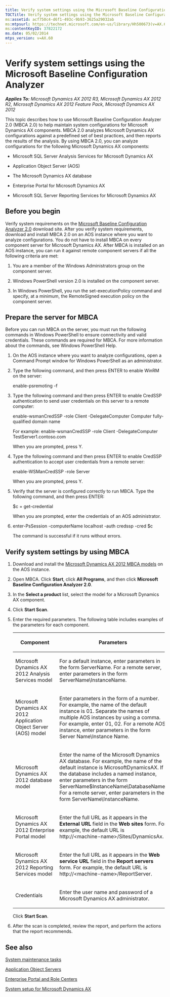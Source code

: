 ```yaml
---
title: Verify system settings using the Microsoft Baseline Configuration Analyzer
TOCTitle: Verify system settings using the Microsoft Baseline Configuration Analyzer
ms:assetid: acf750c4-d6f1-493c-9b93-3625a29032ab
ms:mtpsurl: https://technet.microsoft.com/en-us/library/Hh500673(v=AX.60)
ms:contentKeyID: 37822172
ms.date: 05/02/2014
mtps_version: v=AX.60
---
```


# Verify system settings using the Microsoft Baseline Configuration Analyzer 


_**Applies To:** Microsoft Dynamics AX 2012 R3, Microsoft Dynamics AX 2012 R2, Microsoft Dynamics AX 2012 Feature Pack, Microsoft Dynamics AX 2012_

This topic describes how to use Microsoft Baseline Configuration Analyzer 2.0 (MBCA 2.0) to help maintain system configurations for Microsoft Dynamics AX components. MBCA 2.0 analyzes Microsoft Dynamics AX configurations against a predefined set of best practices, and then reports the results of the analysis. By using MBCA 2.0, you can analyze configurations for the following Microsoft Dynamics AX components:

  - Microsoft SQL Server Analysis Services for Microsoft Dynamics AX

  - Application Object Server (AOS)

  - The Microsoft Dynamics AX database

  - Enterprise Portal for Microsoft Dynamics AX

  - Microsoft SQL Server Reporting Services for Microsoft Dynamics AX

## Before you begin

Verify system requirements on the [Microsoft Baseline Configuration Analyzer 2.0](http://go.microsoft.com/fwlink/?linkid=228454) download site. After you verify system requirements, download and install MBCA 2.0 on an AOS instance where you want to analyze configurations. You do not have to install MBCA on every component server for Microsoft Dynamics AX. After MBCA is installed on an AOS instance, you can run it against remote component servers if all the following criteria are met:

1.  You are a member of the Windows Administrators group on the component server.

2.  Windows PowerShell version 2.0 is installed on the component server.

3.  In Windows PowerShell, you run the set-executionPolicy command and specify, at a minimum, the RemoteSigned execution policy on the component server.

## Prepare the server for MBCA

Before you can run MBCA on the server, you must run the following commands in Windows PowerShell to ensure connectivity and valid credentials. These commands are required for MBCA. For more information about the commands, see Windows PowerShell Help.

1.  On the AOS instance where you want to analyze configurations, open a Command Prompt window for Windows PowerShell as an administrator.

2.  Type the following command, and then press ENTER to enable WinRM on the server:
    
    enable-psremoting -f

3.  Type the following command and then press ENTER to enable CredSSP authentication to send user credentials on this server to a remote computer:
    
    enable-wsmanCredSSP -role Client -DelegateComputer Computer fully-qualified domain name
    
    For example: enable-wsmanCredSSP -role Client -DelegateComputer TestServer1.contoso.com
    
    When you are prompted, press Y.

4.  Type the following command and then press ENTER to enable CredSSP authentication to accept user credentials from a remote server:
    
    enable-WSManCredSSP -role Server
    
    When you are prompted, press Y.

5.  Verify that the server is configured correctly to run MBCA. Type the following command, and then press ENTER:
    
    $c = get-credential
    
    When you are prompted, enter the credentials of an AOS administrator.

6.  enter-PsSession -computerName localhost -auth credssp -cred $c
    
    The command is successful if it runs without errors.

## Verify system settings by using MBCA

1.  Download and install the [Microsoft Dynamics AX 2012 MBCA models](http://go.microsoft.com/fwlink/?linkid=228905) on the AOS instance.

2.  Open MBCA. Click **Start**, click **All Programs**, and then click **Microsoft Baseline Configuration Analyzer 2.0**.

3.  In the **Select a product** list, select the model for a Microsoft Dynamics AX component.

4.  Click **Start Scan**.

5.  Enter the required parameters. The following table includes examples of the parameters for each component.
    
    <table>
    <colgroup>
    <col style="width: 50%" />
    <col style="width: 50%" />
    </colgroup>
    <thead>
    <tr class="header">
    <th><p>Component</p></th>
    <th><p>Parameters</p></th>
    </tr>
    </thead>
    <tbody>
    <tr class="odd">
    <td><p>Microsoft Dynamics AX 2012 Analysis Services model</p></td>
    <td><p>For a default instance, enter parameters in the form ServerName. For a remote server, enter parameters in the form ServerName\InstanceName.</p></td>
    </tr>
    <tr class="even">
    <td><p>Microsoft Dynamics AX 2012 Application Object Server (AOS) model</p></td>
    <td><p>Enter parameters in the form of a number. For example, the name of the default instance is 01. Separate the names of multiple AOS instances by using a comma. For example, enter 01, 02. For a remote AOS instance, enter parameters in the form Server Name\Instance Name.</p></td>
    </tr>
    <tr class="odd">
    <td><p>Microsoft Dynamics AX 2012 database model</p></td>
    <td><p>Enter the name of the Microsoft Dynamics AX database. For example, the name of the default instance is MicrosoftDynamicsAX. If the database includes a named instance, enter parameters in the form ServerName$InstanceName\DatabaseName. For a remote server, enter parameters in the form ServerName\InstanceName.</p></td>
    </tr>
    <tr class="even">
    <td><p>Microsoft Dynamics AX 2012 Enterprise Portal model</p></td>
    <td><p>Enter the full URL as it appears in the <strong>External URL</strong> field in the <strong>Web sites</strong> form. For example, the default URL is http://&lt;machine-name&gt;/Sites/DynamicsAx.</p></td>
    </tr>
    <tr class="odd">
    <td><p>Microsoft Dynamics AX 2012 Reporting Services model</p></td>
    <td><p>Enter the full URL as it appears in the <strong>Web service URL</strong> field in the <strong>Report servers</strong> form. For example, the default URL is http://&lt;machine-name&gt;/ReportServer.</p></td>
    </tr>
    <tr class="even">
    <td><p>Credentials</p></td>
    <td><p>Enter the user name and password of a Microsoft Dynamics AX administrator.</p></td>
    </tr>
    </tbody>
    </table>
    
    Click **Start Scan**.

6.  After the scan is completed, review the report, and perform the actions that the report recommends.

## See also

[System maintenance tasks](system-maintenance-tasks.md)

[Application Object Servers](application-object-servers.md)

[Enterprise Portal and Role Centers](enterprise-portal-and-role-centers.md)

[System setup for Microsoft Dynamics AX](system-setup-for-microsoft-dynamics-ax.md)

  



